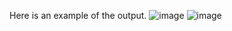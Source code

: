 Here is an example of the output.
![image](https://github.com/user-attachments/assets/d01841f8-65c6-4b07-8d99-903a69fa3b24)
![image](https://github.com/user-attachments/assets/7279d189-ebe5-47b4-9d37-eb7f0d2489bb)
